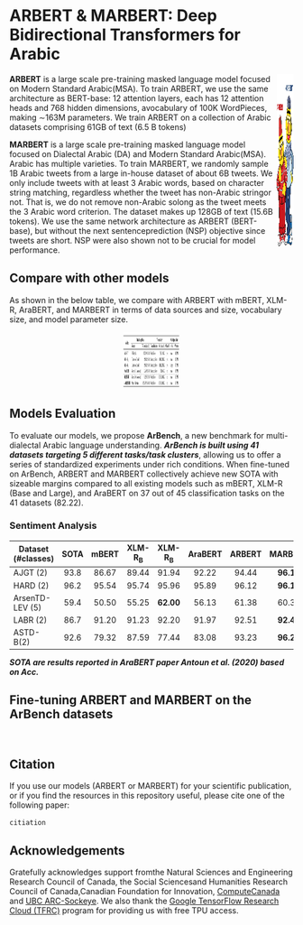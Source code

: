 # ARBERT & MARBERT: Deep Bidirectional Transformers for Arabic
<img src="ARBERT_MARBERT.jpg" alt="drawing" width="30" height="305" align="right"/>

**ARBERT** is a large scale pre-training masked language model focused on Modern Standard Arabic(MSA). To train ARBERT, we use the same architecture as BERT-base: 12 attention layers, each has 12 attention heads and 768 hidden dimensions, avocabulary of 100K WordPieces, making ∼163M parameters. We  train  ARBERT on a collection of Arabic datasets comprising 61GB of text (6.5 B tokens)

**MARBERT** is a large scale pre-training masked language model focused on Dialectal Arabic (DA) and Modern Standard Arabic(MSA). Arabic has multiple varieties. To train MARBERT, we randomly sample 1B Arabic tweets from a large in-house dataset of about 6B tweets. We only include tweets with at least 3 Arabic words, based on character string matching, regardless whether the tweet has non-Arabic stringor not.  That is, we do not remove non-Arabic solong as the tweet meets the 3 Arabic word criterion. The dataset makes up 128GB of text (15.6B tokens). We use the same network architecture as ARBERT (BERT-base), but without the next sentenceprediction (NSP) objective since tweets are short. NSP were also shown not to be crucial for model performance. 

## Compare with other models
As shown in the below table, we compare with ARBERT with mBERT, XLM-R, AraBERT, and MARBERT in terms of data sources and size, vocabulary size, and model parameter size.
<center> <img src="Configuration_ARBERT_MARBERT.png" alt="drawing" width="100" height="100"/></center>

## Models Evaluation
To  evaluate  our  models,   we  propose  **ArBench**,   a new benchmark for multi-dialectal Arabic language understanding.  ***ArBench is built using 41 datasets targeting 5 different tasks/task clusters***, allowing us to offer a series of standardized experiments under rich conditions. When fine-tuned on ArBench,  ARBERT and MARBERT collectively achieve new SOTA  with sizeable margins compared to all existing models such as mBERT, XLM-R (Base and Large), and  AraBERT on 37 out of 45 classification tasks on the 41 datasets (82.22). 

### Sentiment Analysis

| **Dataset (#classes)** | **SOTA** |  **mBERT** | **XLM-R<sub>B</sub>** | **XLM-R<sub>B</sub>** | **AraBERT** | **ARBERT** | **MARBERT** |
|--------------------|:----:|:------:|:----------:|:-----------:|:-------:|:------:|:-------:|
| AJGT (2)           | 93.8 | 86.67 |   89.44   |    91.94   |  92.22 | 94.44 |  **96.11** |
| HARD (2)           | 96.2 | 95.54 |   95.74   |    95.96   |  95.89 | 96.12 |  **96.17** |
| ArsenTD-LEV (5)    | 59.4 | 50.50 |   55.25   |    **62.00**  |  56.13 | 61.38 |  60.38 |
| LABR (2)           | 86.7 | 91.20 |   91.23   |    92.20   |  91.97 | 92.51 |  **92.49** |
| ASTD-B(2)          | 92.6 | 79.32 |   87.59   |    77.44   |  83.08 | 93.23 |  **96.24** |

***SOTA are results reported in AraBERT paper Antoun et al. (2020) based on Acc.***

## Fine-tuning ARBERT and MARBERT on the ArBench datasets
 
 ```python
  
 ```
 
## Citation
If you use our models (ARBERT or MARBERT) for your scientific publication, or if you find the resources in this repository useful, please cite one of the following paper:
```
citiation
```

## Acknowledgements
Gratefully   acknowledges   support   fromthe   Natural   Sciences   and   Engineering   Research  Council  of  Canada,  the  Social  Sciencesand  Humanities  Research  Council  of  Canada,Canadian  Foundation  for  Innovation,  [ComputeCanada](www.computecanada.ca) and [UBC ARC-Sockeye](https://doi.org/10.14288/SOCKEYE). We  also  thank  the  [Google TensorFlow Research Cloud (TFRC)](https://www.tensorflow.org/tfrc) program for providing us with free TPU access.